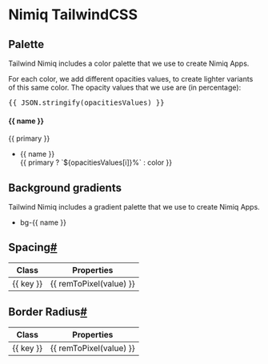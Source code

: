 <script setup lang="ts">
import { theme } from '../../theme/src/theme.ts'
import { opacitiesValues } from '../../theme/src/colors.ts'
import defaultConfig from 'tailwindcss/defaultConfig'

const { colors, backgroundImage: bgGradients, spacing, borderRadius } = theme

const extractNumber = (name: string) => name.match(/\d+/)[0] || ''

const colorsWithVariants = []
const entities = []
const greys = []

const colorsBlackList = ['transparent', 'current', 'black', 'white']
const greysList = ['snow', 'fog', 'ash']
const entitiesList = ['btc', 'nim'] // s3...

Object.entries(colors).forEach(([key, value]) => {
    if(colorsBlackList.includes(key)) return
    if(greysList.includes(key)) {
        greys.push({ name: key, color: value })
    } else if(entitiesList.includes(key)) {
        entities.push({ name: key, color: value })
    } else {
        const primary = value.DEFAULT
        // remove .DEFAULT and save new object in variable
        const colors = Object.entries(value)
            .filter(([k, _]) => k !== 'DEFAULT')
            .map(([name, color]) => ({ name: extractNumber(name), color }))
        colorsWithVariants.push({ name: key, primary, colors })
    }
})

colorsWithVariants.unshift({
    name: 'Mono',
    colors: [
        ...greys,
        { name: 'white', color: '#ffffff' },
        { name: 'black', color: '#000000' }
    ]
})

const colorsNames = colorsWithVariants.map(({ name }) => name)

colorsWithVariants.unshift({ name: 'Entities', colors: entities })
const nimiqGradients = Object.entries(bgGradients).filter(([k, _]) => colorsNames.includes(k.split('-')[1]))

const remToPixel = (input: string) => {
    if(!input.includes('rem')) return input
    const rem = input.replace('rem', '')
    return `${parseFloat(rem) * 16}px`
}
</script>

# Nimiq TailwindCSS

## Palette

Tailwind Nimiq includes a color palette that we use to create Nimiq Apps.

For each color, we add different opacities values, to create lighter variants of this same color. The opacity values that we use are (in percentage):

<pre>{{ JSON.stringify(opacitiesValues) }}</pre>

<div class="grid grid-cols-1 gap-8 mt-12">
    <div class="flex flex-col md:flex-row" v-for="({name, primary, colors }) in colorsWithVariants">
        <div class="w-16 shrink-0 flex flex-col">
            <div class="flex flex-col justify-center">
                <h4 class="text-sm font-semibold text-slate-900 dark:text-slate-200 capitalize">
                    {{ name }}
                </h4>
            </div>
            <div v-if="primary" class="h-10 flex-1 w-full rounded dark:ring-1 dark:ring-inset dark:ring-white/10" :style="`background-color: ${primary}`"></div>
            <div class="text-sm font-mono text-slate-500 dark:text-slate-400">
                {{ primary }}
            </div>
        </div>
        <ul class="!my-0 !list-none min-w-0 flex-1 grid grid-cols-4 2xl:grid-cols-8 gap-x-4 gap-y-3 2xl:gap-x-2 md:mt-10">
            <li v-for="({color, name}, i) in colors" class="flex flex-col gap-1.5 cursor-pointer !mt-0">
                <div class="h-10 w-full rounded dark:ring-1 dark:ring-inset dark:ring-white/10" :style="`background-color: ${color}`"></div>
                <div class="px-0.5 flex md:justify-between md:space-x-2 items-start" :class="{'flex-col': !primary }">
                    <div class="text-sm font-medium text-slate-900 2xl:w-full dark:text-white lowercase">
                        {{ name }}
                    </div>
                    <div class="text-slate-500 text-sm font-mono lowercase dark:text-slate-400 !ml-0">
                        {{  primary ? `${opacitiesValues[i]}%` : color }}
                    </div>
                </div>
            </li>
        </ul>
    </div>      
</div>

## Background gradients

Tailwind Nimiq includes a gradient palette that we use to create Nimiq Apps.

<ul class="!my-0 !px-0 !list-none grid grid-cols-4 gap-8">
    <li v-for="([name, gradient]) in nimiqGradients" class="flex-1 !mt-0">
        <div class="h-24 w-24 mx-auto rounded-lg dark:ring-1 dark:ring-inset dark:ring-white/10" :style="`background: ${gradient}`"></div>
        <div class="px-0.5 md:flex md:justify-between md:space-x-2 2xl:space-x-0 2xl:block text-center">
            <div class="text-sm font-mono text-slate-500 2xl:w-full dark:text-slate-400 lowercase h-6 whitespace-nowrap mx-auto">
                bg-{{ name }}
            </div>
        </div>
    </li>
</ul>

<div class="grid grid-cols-1 lg:grid-cols-2 justify-between gap-x-16">
    <div class="flex-1">
        <h2 id="spacing" tabindex="-1">Spacing<a class="header-anchor" href="#spacing" aria-hidden="true">#</a></h2>
        <div class="relative overflow-hidden lg:overflow-auto scrollbar:!w-1.5 scrollbar:!h-1.5 scrollbar:bg-transparent scrollbar-track:!bg-slate-100 scrollbar-thumb:!rounded scrollbar-thumb:!bg-slate-300 scrollbar-track:!rounded dark:scrollbar-track:!bg-slate-500/[0.16] dark:scrollbar-thumb:!bg-slate-500/50 max-h-96 supports-scrollbars:pr-2 lg:max-h-96">
            <table class="text-left border-collapse">
                <thead>
                    <tr>
                        <th class="sticky z-10 top-0 text-sm leading-6 font-semibold text-slate-700 bg-white p-0 dark:bg-slate-900 dark:text-slate-300">
                            <div class="py-2 pr-2 border-b border-slate-200 dark:border-slate-400/20">
                                Class
                            </div>
                        </th>
                        <th class="sticky z-10 top-0 text-sm leading-6 font-semibold text-slate-700 bg-white p-0 dark:bg-slate-900 dark:text-slate-300">
                            <div class="py-2 pl-2 border-b border-slate-200 dark:border-slate-400/20">
                                Properties
                            </div>
                        </th>
                    </tr>
                </thead>
                <tbody class="align-baseline">
                    <tr v-for="(value, key) in spacing()" class="">
                        <td translate="no" class="py-2 pr-2 font-mono font-medium text-xs leading-6 text-sky-500 whitespace-nowrap dark:text-sky-400">
                            {{ key }}
                        </td>
                        <td translate="no" class="w-full py-2 pl-2 font-mono text-xs leading-6 text-indigo-600 whitespace-pre dark:text-indigo-300">
                            {{ remToPixel(value) }}
                        </td>
                    </tr>
                </tbody>
            </table>
        </div>
    </div>
    <div class="flex-1">
        <h2 id="border-radius" tabindex="-1">Border Radius<a class="header-anchor" href="#border-radius" aria-hidden="true">#</a></h2>
        <div class="relative overflow-hidden lg:overflow-auto scrollbar:!w-1.5 scrollbar:!h-1.5 scrollbar:bg-transparent scrollbar-track:!bg-slate-100 scrollbar-thumb:!rounded scrollbar-thumb:!bg-slate-300 scrollbar-track:!rounded dark:scrollbar-track:!bg-slate-500/[0.16] dark:scrollbar-thumb:!bg-slate-500/50 max-h-96 supports-scrollbars:pr-2 lg:max-h-96">
            <table class="text-left border-collapse">
                <thead>
                    <tr>
                        <th class="sticky z-10 top-0 text-sm leading-6 font-semibold text-slate-700 bg-white p-0 dark:bg-slate-900 dark:text-slate-300">
                            <div class="py-2 pr-2 border-b border-slate-200 dark:border-slate-400/20">
                                Class
                            </div>
                        </th>
                        <th class="sticky z-10 top-0 text-sm leading-6 font-semibold text-slate-700 bg-white p-0 dark:bg-slate-900 dark:text-slate-300">
                            <div class="py-2 pl-2 border-b border-slate-200 dark:border-slate-400/20">
                                Properties
                            </div>
                        </th>
                    </tr>
                </thead>
                <tbody class="align-baseline">
                    <tr v-for="(value, key) in borderRadius" class="">
                        <td translate="no" class="py-2 pr-2 font-mono font-medium text-xs leading-6 text-sky-500 whitespace-nowrap dark:text-sky-400">
                            {{ key }}
                        </td>
                        <td translate="no" class="w-full py-2 pl-2 font-mono text-xs leading-6 text-indigo-600 whitespace-pre dark:text-indigo-300">
                            {{ remToPixel(value) }}
                        </td>
                    </tr>
                </tbody>
            </table>
        </div>
    </div>
</div>
